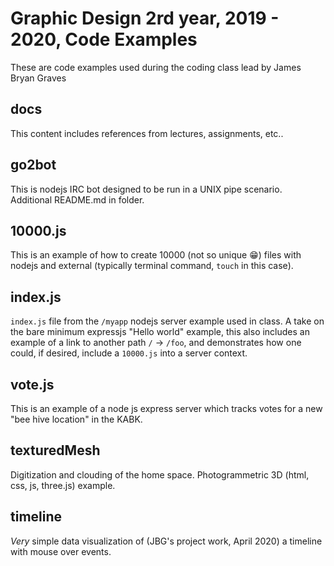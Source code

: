 # Graphic Design 2rd year, 2019 - 2020, Code Examples

These are code examples used during the coding class lead by James Bryan Graves

## docs

This content includes references from lectures, assignments, etc..

## go2bot

This is nodejs IRC bot designed to be run in a UNIX pipe scenario.  Additional README.md in folder.

## 10000.js

This is an example of how to create 10000 (not so unique 😁) files with nodejs and external (typically terminal command, `touch` in this case).

## index.js

`index.js` file from the `/myapp` nodejs server example used in class.  A take on the bare minimum expressjs "Hello world" example, this also includes an example of a link to another path `/` -> `/foo`, and demonstrates how one could, if desired, include a `10000.js` into a server context.

## vote.js

This is an example of a node js express server which tracks votes for a new "bee hive location" in the KABK.

## texturedMesh

Digitization and clouding of the home space. Photogrammetric 3D (html, css, js, three.js) example.

## timeline

*Very* simple data visualization of (JBG's project work, April 2020) a timeline with mouse over events.

